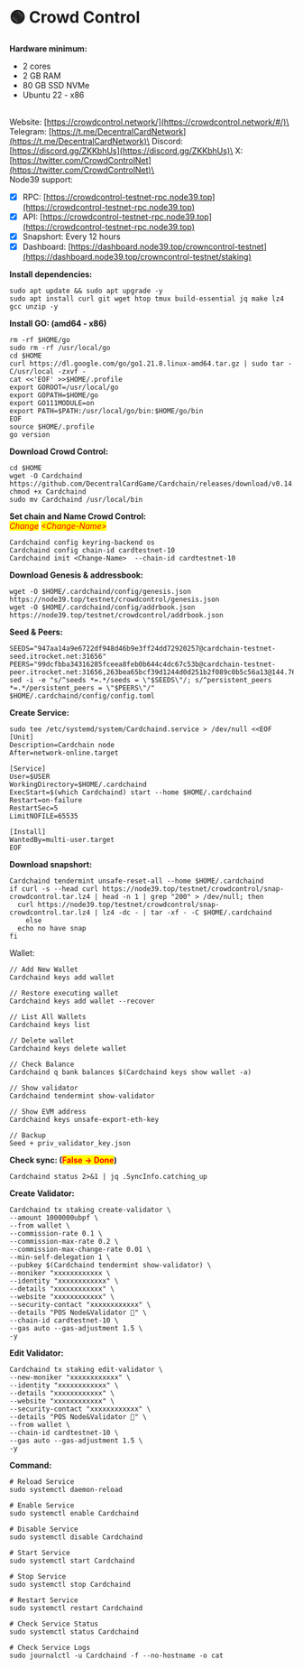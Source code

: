 # 🟢 Crowd Control

**Hardware minimum:**&#x20;

* 2 cores
* 2 GB RAM
* 80 GB SSD NVMe
* Ubuntu 22 - x86

\
Website: [https://crowdcontrol.network/](https://crowdcontrol.network/#/)\
Telegram: [https://t.me/DecentralCardNetwork](https://t.me/DecentralCardNetwork)\
Discord: [https://discord.gg/ZKKbhUs](https://discord.gg/ZKKbhUs)\
X: [https://twitter.com/CrowdControlNet](https://twitter.com/CrowdControlNet)\
\
Node39 support:

* [x] RPC: [https://crowdcontrol-testnet-rpc.node39.top](https://crowdcontrol-testnet-rpc.node39.top)
* [x] API: [https://crowdcontrol-testnet-rpc.node39.top](https://crowdcontrol-testnet-rpc.node39.top)
* [x] Snapshort: Every 12 hours
* [x] Dashboard: [https://dashboard.node39.top/crowncontrol-testnet](https://dashboard.node39.top/crowncontrol-testnet/staking)

**Install dependencies:**

```
sudo apt update && sudo apt upgrade -y
sudo apt install curl git wget htop tmux build-essential jq make lz4 gcc unzip -y
```

**Install GO: (amd64 - x86)**

```
rm -rf $HOME/go
sudo rm -rf /usr/local/go
cd $HOME
curl https://dl.google.com/go/go1.21.8.linux-amd64.tar.gz | sudo tar -C/usr/local -zxvf -
cat <<'EOF' >>$HOME/.profile
export GOROOT=/usr/local/go
export GOPATH=$HOME/go
export GO111MODULE=on
export PATH=$PATH:/usr/local/go/bin:$HOME/go/bin
EOF
source $HOME/.profile
go version
```

**Download Crowd Control:**

```
cd $HOME
wget -O Cardchaind https://github.com/DecentralCardGame/Cardchain/releases/download/v0.14.2/cardchaind
chmod +x Cardchaind
sudo mv Cardchaind /usr/local/bin
```

**Set chain and Name Crowd Control:**\
_<mark style="color:red;">Change</mark>_ _<mark style="color:red;">\<Change-Name></mark>_&#x20;

```
Cardchaind config keyring-backend os
Cardchaind config chain-id cardtestnet-10
Cardchaind init <Change-Name>  --chain-id cardtestnet-10
```

**Download Genesis & addressbook:**

```
wget -O $HOME/.cardchaind/config/genesis.json https://node39.top/testnet/crowdcontrol/genesis.json
wget -O $HOME/.cardchaind/config/addrbook.json https://node39.top/testnet/crowdcontrol/addrbook.json
```

**Seed & Peers:**

```
SEEDS="947aa14a9e6722df948d46b9e3ff24dd72920257@cardchain-testnet-seed.itrocket.net:31656"
PEERS="99dcfbba34316285fceea8feb0b644c4dc67c53b@cardchain-testnet-peer.itrocket.net:31656,263bea65bcf39d1244d0d251b2f089c0b5c56a13@144.76.97.251:38656,a7d391f36fd7c24dd2406b9b70870c9073bdf6f4@5.78.42.137:12456,f99829bfbae7481a236a56524f5a51bdbeb66ba7@37.27.41.69:12456,cb7cede7b9d74845cc4576135b90437056e3723e@135.181.31.8:12456,2ab6f25dca84fd68c6e5a44a2660e05e753852e7@167.86.68.204:39656,45c67b685e34edb8e0099386d1b43accbd8324bf@95.111.245.138:12456,14c86901ecf10c7f29997fe7035e6fa8c42ccebc@46.250.237.241:12456,f2d2d470e9aa785d4cb8744713cf52ab6850e854@65.108.244.213:12456,b1c9e944bf95db50bb4adc41681e1a42e8e352ff@5.75.153.46:26656,86484b4d411e2cec602c88ae1262a39ab58ea470@207.180.249.47:26656"
sed -i -e "s/^seeds *=.*/seeds = \"$SEEDS\"/; s/^persistent_peers *=.*/persistent_peers = \"$PEERS\"/" $HOME/.cardchaind/config/config.toml
```

**Create Service:**

```
sudo tee /etc/systemd/system/Cardchaind.service > /dev/null <<EOF
[Unit]
Description=Cardchain node
After=network-online.target

[Service]
User=$USER
WorkingDirectory=$HOME/.cardchaind
ExecStart=$(which Cardchaind) start --home $HOME/.cardchaind
Restart=on-failure
RestartSec=5
LimitNOFILE=65535

[Install]
WantedBy=multi-user.target
EOF
```

**Download snapshort:**

```
Cardchaind tendermint unsafe-reset-all --home $HOME/.cardchaind
if curl -s --head curl https://node39.top/testnet/crowdcontrol/snap-crowdcontrol.tar.lz4 | head -n 1 | grep "200" > /dev/null; then
  curl https://node39.top/testnet/crowdcontrol/snap-crowdcontrol.tar.lz4 | lz4 -dc - | tar -xf - -C $HOME/.cardchaind
    else
  echo no have snap
fi
```

Wallet:

```
// Add New Wallet
Cardchaind keys add wallet

// Restore executing wallet
Cardchaind keys add wallet --recover

// List All Wallets
Cardchaind keys list

// Delete wallet
Cardchaind keys delete wallet

// Check Balance
Cardchaind q bank balances $(Cardchaind keys show wallet -a)

// Show validator
Cardchaind tendermint show-validator

// Show EVM address
Cardchaind keys unsafe-export-eth-key 

// Backup
Seed + priv_validator_key.json
```

**Check sync: (**<mark style="color:red;">**False -> Done**</mark>**)**

```
Cardchaind status 2>&1 | jq .SyncInfo.catching_up
```

**Create Validator:**

```
Cardchaind tx staking create-validator \
--amount 1000000ubpf \
--from wallet \
--commission-rate 0.1 \
--commission-max-rate 0.2 \
--commission-max-change-rate 0.01 \
--min-self-delegation 1 \
--pubkey $(Cardchaind tendermint show-validator) \
--moniker "xxxxxxxxxxxx \
--identity "xxxxxxxxxxxx" \
--details "xxxxxxxxxxxx" \
--website "xxxxxxxxxxxx" \
--security-contact "xxxxxxxxxxxx" \
--details "POS Node&Validator 🚀" \
--chain-id cardtestnet-10 \
--gas auto --gas-adjustment 1.5 \
-y
```

**Edit Validator:**

```
Cardchaind tx staking edit-validator \
--new-moniker "xxxxxxxxxxxx" \
--identity "xxxxxxxxxxxx" \
--details "xxxxxxxxxxxx" \
--website "xxxxxxxxxxxx" \
--security-contact "xxxxxxxxxxxx" \
--details "POS Node&Validator 🚀" \
--from wallet \
--chain-id cardtestnet-10 \
--gas auto --gas-adjustment 1.5 \
-y
```

**Command:**

```
# Reload Service
sudo systemctl daemon-reload

# Enable Service
sudo systemctl enable Cardchaind

# Disable Service
sudo systemctl disable Cardchaind

# Start Service
sudo systemctl start Cardchaind

# Stop Service
sudo systemctl stop Cardchaind

# Restart Service
sudo systemctl restart Cardchaind

# Check Service Status
sudo systemctl status Cardchaind

# Check Service Logs
sudo journalctl -u Cardchaind -f --no-hostname -o cat
```
